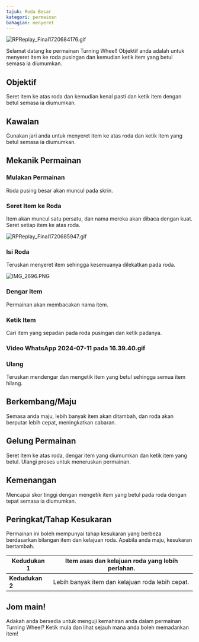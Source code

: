 ```yaml
---
tajuk: Roda Besar
kategori: permainan
bahagian: menyeret
---
```

![RPReplay_Final1720684176.gif](https://help.Studycat.com/hc/article_attachments/34931476777625)


Selamat datang ke permainan Turning Wheel! Objektif anda adalah untuk menyeret item ke roda pusingan dan kemudian ketik item yang betul semasa ia diumumkan.


## Objektif


Seret item ke atas roda dan kemudian kenal pasti dan ketik item dengan betul semasa ia diumumkan.


## Kawalan


Gunakan jari anda untuk menyeret item ke atas roda dan ketik item yang betul semasa ia diumumkan.


## Mekanik Permainan


### Mulakan Permainan


Roda pusing besar akan muncul pada skrin.


### Seret Item ke Roda


Item akan muncul satu persatu, dan nama mereka akan dibaca dengan kuat. Seret setiap item ke atas roda.


![RPReplay_Final1720685947.gif](https://help.Studycat.com/hc/article_attachments/34932060072217)


### Isi Roda


Teruskan menyeret item sehingga kesemuanya dilekatkan pada roda.


![IMG_2696.PNG](https://help.Studycat.com/hc/article_attachments/34825529495577)


### Dengar Item


Permainan akan membacakan nama item.


### Ketik Item


Cari item yang sepadan pada roda pusingan dan ketik padanya.


### Video WhatsApp 2024-07-11 pada 16.39.40.gif


### Ulang


Teruskan mendengar dan mengetik item yang betul sehingga semua item hilang.


## Berkembang/Maju


Semasa anda maju, lebih banyak item akan ditambah, dan roda akan berputar lebih cepat, meningkatkan cabaran.


## Gelung Permainan


Seret item ke atas roda, dengar item yang diumumkan dan ketik item yang betul. Ulangi proses untuk meneruskan permainan.


## Kemenangan


Mencapai skor tinggi dengan mengetik item yang betul pada roda dengan tepat semasa ia diumumkan.


## Peringkat/Tahap Kesukaran


Permainan ini boleh mempunyai tahap kesukaran yang berbeza berdasarkan bilangan item dan kelajuan roda. Apabila anda maju, kesukaran bertambah.




| **Kedudukan 1** | Item asas dan kelajuan roda yang lebih perlahan. |
| --- | --- |
| **Kedudukan 2** | Lebih banyak item dan kelajuan roda lebih cepat. |


## Jom main!


Adakah anda bersedia untuk menguji kemahiran anda dalam permainan Turning Wheel? Ketik mula dan lihat sejauh mana anda boleh memadankan item!
